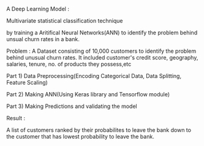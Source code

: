 A Deep Learning Model :

Multivariate statistical classification technique

by training a Aritifical Neural Networks(ANN) to identify the problem behind unsual churn rates in a bank.


Problem : A Dataset consisting of 10,000 customers to identify the problem behind unusual churn rates.
  It included customer's credit score, geography, salaries, tenure, no. of products they possess,etc


Part 1) Data Preprocessing(Encoding Categorical Data, Data Splitting, Feature Scaling)

Part 2) Making ANN(Using Keras library and Tensorflow module)

Part 3) Making Predictions and validating the model

Result : 

A list of customers ranked by their probabilites to leave the bank down to the customer that has lowest probability to leave the bank.

